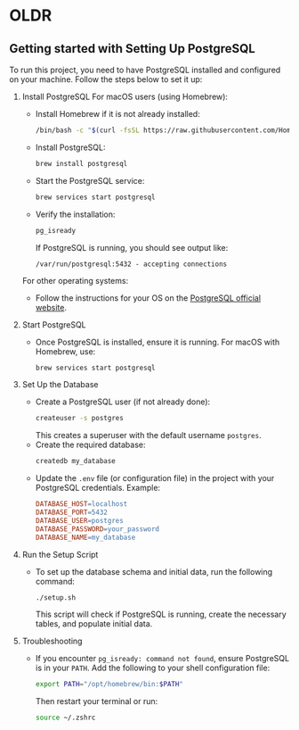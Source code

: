 # OLDR

## Getting started with Setting Up PostgreSQL

To run this project, you need to have PostgreSQL installed and configured on your machine. Follow the steps below to set it up:

1. Install PostgreSQL
   For macOS users (using Homebrew):
   - Install Homebrew if it is not already installed:
     ```bash
     /bin/bash -c "$(curl -fsSL https://raw.githubusercontent.com/Homebrew/install/HEAD/install.sh)"
     ```
   - Install PostgreSQL:
     ```bash
     brew install postgresql
     ```
   - Start the PostgreSQL service:
     ```bash
     brew services start postgresql
     ```
   - Verify the installation:
     ```bash
     pg_isready
     ```
     If PostgreSQL is running, you should see output like:
     ```
     /var/run/postgresql:5432 - accepting connections
     ```

   For other operating systems:
   - Follow the instructions for your OS on the [PostgreSQL official website](https://www.postgresql.org/download/).

2. Start PostgreSQL
   - Once PostgreSQL is installed, ensure it is running. For macOS with Homebrew, use:
     ```bash
     brew services start postgresql
     ```

3. Set Up the Database
   - Create a PostgreSQL user (if not already done):
     ```bash
     createuser -s postgres
     ```
     This creates a superuser with the default username `postgres`.
   - Create the required database:
     ```bash
     createdb my_database
     ```
   - Update the `.env` file (or configuration file) in the project with your PostgreSQL credentials. Example:
     ```makefile
     DATABASE_HOST=localhost
     DATABASE_PORT=5432
     DATABASE_USER=postgres
     DATABASE_PASSWORD=your_password
     DATABASE_NAME=my_database
     ```

4. Run the Setup Script
   - To set up the database schema and initial data, run the following command:
     ```bash
     ./setup.sh
     ```
     This script will check if PostgreSQL is running, create the necessary tables, and populate initial data.

5. Troubleshooting
   - If you encounter `pg_isready: command not found`, ensure PostgreSQL is in your `PATH`. Add the following to your shell configuration file:
     ```bash
     export PATH="/opt/homebrew/bin:$PATH"
     ```
     Then restart your terminal or run:
     ```bash
     source ~/.zshrc
     ```
```
